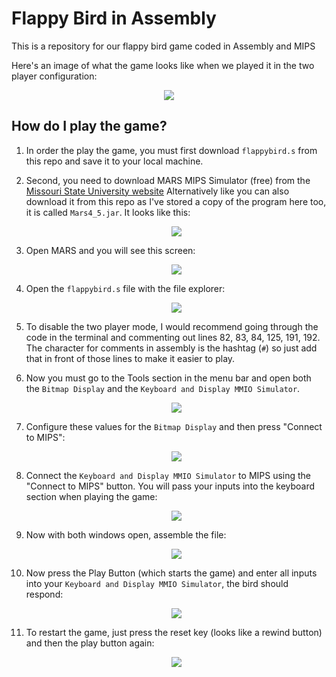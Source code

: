 # Flappy Bird in Assembly
This is a repository for our flappy bird game coded in Assembly and MIPS

Here's an image of what the game looks like when we played it in the two player configuration:
<p align="center">
  <img src="https://github.com/Zain-Basit/repo_flappybird/assets/45300116/0b627094-97ba-4025-ae80-5136c659516e" />
</p>

## How do I play the game?

1. In order the play the game, you must first download `flappybird.s` from this repo and save it to your local machine.
2. Second, you need to download MARS MIPS Simulator (free) from the [Missouri State University website](https://courses.missouristate.edu/kenvollmar/mars/download.htm) Alternatively like you can also download it from this repo as I've stored a copy of the program here too, it is called `Mars4_5.jar`. It looks like this:

    <p align="center">
      <img src="https://github.com/Zain-Basit/repo_flappybird/assets/45300116/b24072ee-0018-45df-bd78-e9c9280da8b1" />
    </p>

3. Open MARS and you will see this screen:

    <p align="center">
      <img src="https://github.com/Zain-Basit/repo_flappybird/assets/45300116/e3d7740f-60af-4186-b3be-f94910fe7f84" />
    </p>

4. Open the `flappybird.s` file with the file explorer:<br>

   <p align="center">
      <img src="https://github.com/Zain-Basit/repo_flappybird/assets/45300116/085a48cc-8fc2-472c-ba89-59917da42b38" />
    </p>


5. To disable the two player mode, I would recommend going through the code in the terminal and commenting out lines 82, 83, 84, 125, 191, 192.
    The character for comments in assembly is the hashtag (`#`) so just add that in front of those lines to make it easier to play.

6. Now you must go to the Tools section in the menu bar and open both the `Bitmap Display` and the `Keyboard and Display MMIO Simulator`.<br>

   <p align="center">
      <img src="https://github.com/Zain-Basit/repo_flappybird/assets/45300116/afc129a2-205b-46bb-8b46-b2c7a036dabd" />
    </p>


7. Configure these values for the `Bitmap Display` and then press "Connect to MIPS":<br>

    <p align="center">
      <img src="https://github.com/Zain-Basit/repo_flappybird/assets/45300116/158f7337-1521-4304-8dd1-ea780a0dff10" />
    </p>


8. Connect the `Keyboard and Display MMIO Simulator` to MIPS using the "Connect to MIPS" button.  You will pass your inputs into the keyboard section when playing the game:<br>

    <p align="center">
      <img src="https://github.com/Zain-Basit/repo_flappybird/assets/45300116/69e554bc-3654-40e2-a228-13736459fbc7" />
    </p>


9. Now with both windows open, assemble the file:<br>

    <p align="center">
      <img src="https://github.com/Zain-Basit/repo_flappybird/assets/45300116/6ff55eb5-44c3-4418-8cc5-2a26e54df198" />
    </p>


10. Now press the Play Button (which starts the game) and enter all inputs into your `Keyboard and Display MMIO Simulator`, the bird should respond: <br>

    <p align="center">
      <img src="https://github.com/Zain-Basit/repo_flappybird/assets/45300116/3b817dbd-8dd1-45b6-8f42-a5f84f8866ec" />
    </p>


11. To restart the game, just press the reset key (looks like a rewind button) and then the play button again: <br>

    <p align="center">
      <img src="https://github.com/Zain-Basit/repo_flappybird/assets/45300116/c4ab4bae-92a0-49ef-b971-5baeb132bda1" />
    </p>

